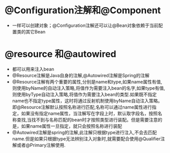 # @Configuration注解和@Component
* 一样可以创建对象；@Configuration注解还可以让@Bean对象依赖于当前配置类的其它Bean

# @resource 和@autowired
* 都可以用来注入bean
* @Resource注解是Java自身的注解,@Autowired注解是Spring的注解
* @Resource注解有两个重要的属性,分别是name和type,如果name属性有值,则使用byName的自动注入策略,将值作为需要注入bean的名字,如果type有值,则使用byType自动注入策略,将值作为需要注入bean的类型.如果既不指定name也不指定type属性，这时将通过反射机制使用byName自动注入策略。即@Resource注解默认按照名称进行匹配,名称可以通过name属性进行指定，如果没有指定name属性，当注解写在字段上时，默认取字段名，按照名称查找,当找不到与名称匹配的bean时才按照类型进行装配。但是需要注意的是，如果name属性一旦指定，就只会按照名称进行装配
* @Autowired注解是spring的注解,此注解只根据type进行注入,不会去匹配name.但是如果只根据type无法辨别注入对象时,就需要配合使用@Qualifier注解或者@Primary注解使用. 
